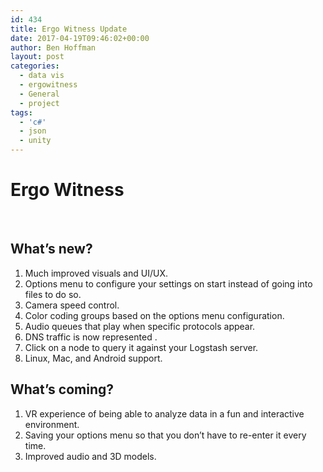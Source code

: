 ```yaml
---
id: 434
title: Ergo Witness Update
date: 2017-04-19T09:46:02+00:00
author: Ben Hoffman
layout: post
categories:
  - data vis
  - ergowitness
  - General
  - project
tags:
  - 'c#'
  - json
  - unity
---
```

# Ergo Witness

<div class="jetpack-video-wrapper">
  <span class="embed-youtube" style="text-align:center; display: block;"></span>
</div>

&nbsp;

## What&#8217;s new?

  1. Much improved visuals and UI/UX.
  2. Options menu to configure your settings on start instead of going into files to do so.
  3. Camera speed control.
  4. Color coding groups based on the options menu configuration.
  5. Audio queues that play when specific protocols appear.
  6. DNS traffic is now represented .
  7. Click on a node to query it against your Logstash server.
  8. Linux, Mac, and Android support.

## What&#8217;s coming?

  1. VR experience of being able to analyze data in a fun and interactive environment.
  2. Saving your options menu so that you don&#8217;t have to re-enter it every time.
  3. Improved audio and 3D models.
